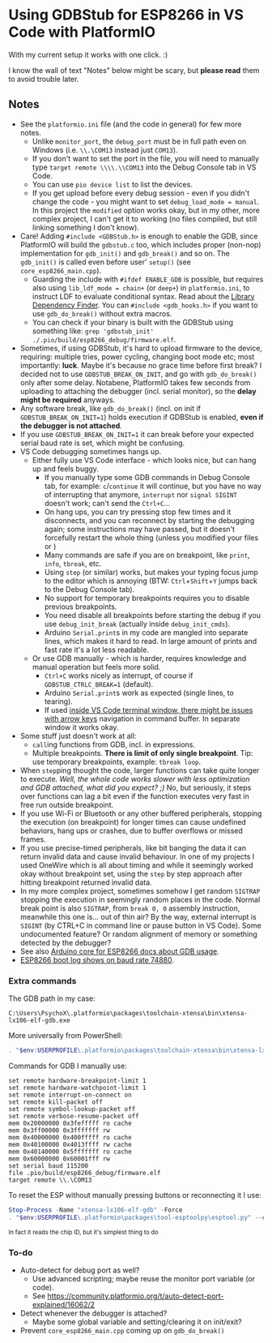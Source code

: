
# Using GDBStub for ESP8266 in VS Code with PlatformIO

With my current setup it works with one click. :)

I know the wall of text "Notes" below might be scary, but **please read** them to avoid trouble later.





## Notes

+ See the `platformio.ini` file (and the code in general) for few more notes.
	+ Unlike `monitor_port`, the `debug_port` must be in full path even on Windows (i.e. `\\.\COM13` instead just `COM13`).
	+ If you don't want to set the port in the file, you will need to manually type `target remote \\\\.\\COM13` into the Debug Console tab in VS Code.
	+ You can use `pio device list` to list the devices.
	+ If you get upload before every debug session - even if you didn't change the code - you might want to set `debug_load_mode = manual`. In this project the `modified` option works okay, but in my other, more complex project, I can't get it to working (no files compiled, but still linking something I don't know).
+ Care! Adding `#include <GDBStub.h>` is enough to enable the GDB, since PlatformIO will build the `gdbstub.c` too, which includes proper (non-nop) implementation for `gdb_init()` and `gdb_break()` and so on. The `gdb_init()` is called even before user' `setup()` (see `core_esp8266_main.cpp`).
	+ Guarding the include with `#ifdef ENABLE_GDB` is possible, but requires also using `lib_ldf_mode = chain+` (or `deep+`) in `platformio.ini`, to instruct LDF to evaluate conditional syntax. Read about the [Library Dependency Finder](https://docs.platformio.org/en/stable/librarymanager/ldf.html). You can `#include <gdb_hooks.h>` if you want to use `gdb_do_break()` without extra macros.
	+ You can check if your binary is built with the GDBStub using something like: `grep 'gdbstub_init' ./.pio/build/esp8266_debug/firmware.elf`.
+ Sometimes, if using GDBStub, it's hard to upload firmware to the device, requiring: multiple tries, power cycling, changing boot mode etc; most importantly: **luck**. Maybe it's because no grace time before first break? I decided not to use `GDBSTUB_BREAK_ON_INIT`, and go with `gdb_do_break()` only after some delay. Notabene, PlatformIO takes few seconds from uploading to attaching the debugger (incl. serial monitor), so the **delay might be required** anyways.
+ Any software break, like `gdb_do_break()` (incl. on init if `GDBSTUB_BREAK_ON_INIT=1`) holds execution if GDBStub is enabled, **even if the debugger is not attached**.
+ If you use `GDBSTUB_BREAK_ON_INIT=1` it can break before your expected serial baud rate is set, which might be confusing.
+ VS Code debugging sometimes hangs up.
	+ Either fully use VS Code interface - which looks nice, but can hang up and feels buggy.
		+ If you manually type some GDB commands in Debug Console tab, for example: `c`/`continue` it will continue, but you have no way of interrupting that anymore, `interrupt` nor `signal SIGINT` doesn't work; can't send the `Ctrl+C`... 
		+ On hang ups, you can try pressing stop few times and it disconnects, and you can reconnect by starting the debugging again; some instructions may have passed, but it doesn't forcefully restart the whole thing (unless you modified your files or )
		+ Many commands are safe if you are on breakpoint, like `print`, `info`, `tbreak`, etc.
		+ Using `step` (or similar) works, but makes your typing focus jump to the editor which is annoying (BTW: `Ctrl`+`Shift`+`Y` jumps back to the Debug Console tab).
		+ No support for temporary breakpoints requires you to disable previous breakpoints.
		+ You need disable all breakpoints before starting the debug if you use `debug_init_break` (actually inside `debug_init_cmds`).
		+ Arduino `Serial.print`s in my code are mangled into separate lines, which makes it hard to read. In large amount of prints and fast rate it's a lot less readable.
	+ Or use GDB manually - which is harder, requires knowledge and manual operation but feels more solid.
		+ `Ctrl+C` works nicely as interrupt, of course if `GDBSTUB_CTRLC_BREAK=1` (default).
		+ Arduino `Serial.print`s work as expected (single lines, to tearing).
		+ If used [inside VS Code terminal window, there might be issues with arrow keys](https://github.com/microsoft/vscode/issues/221349) navigation in command buffer. In separate window it works okay.
+ Some stuff just doesn't work at all:
	+ `call`ing functions from GDB, incl. in expressions.
	+ Multiple breakpoints. **There is limit of only single breakpoint**. Tip: use temporary breakpoints, example: `tbreak loop`. 
+ When `step`ping thought the code, larger functions can take quite longer to execute. _Well, the whole code works slower with less optimization and GDB attached, what did you expect? ;)_ No, but seriously, it steps over functions can lag a bit even if the function executes very fast in free run outside breakpoint.
+ If you use Wi-Fi or Bluetooth or any other buffered peripherals, stopping the execution (on breakpoint) for longer times can cause undefined behaviors, hang ups or crashes, due to buffer overflows or missed frames.
+ If you use precise-timed peripherals, like bit banging the data it can return invalid data and cause invalid behaviour. In one of my projects I used OneWire which is all about timing and while it seemingly worked okay without breakpoint set, using the `step` by step approach after hitting breakpoint returned invalid data.
+ In my more complex project, sometimes somehow I get random `SIGTRAP` stopping the execution in seemingly random places in the code. Normal break point is also `SIGTRAP`, from `break 0, 0` assembly instruction, meanwhile this one is... out of thin air? By the way, external interrupt is `SIGINT` (by CTRL+C in command line or pause button in VS Code). Some undocumented feature? Or random alignment of memory or something detected by the debugger? 
+ See also [Arduino core for ESP8266 docs about GDB usage](https://arduino-esp8266.readthedocs.io/en/latest/gdb.html).
+ [ESP8266 boot log shows on baud rate 74880](https://docs.espressif.com/projects/esptool/en/latest/esp8266/advanced-topics/boot-mode-selection.html#boot-log).



### Extra commands

The GDB path in my case:
```
C:\Users\PsychoX\.platformio\packages\toolchain-xtensa\bin\xtensa-lx106-elf-gdb.exe
```

More universally from PowerShell:
```powershell
. "$env:USERPROFILE\.platformio\packages\toolchain-xtensa\bin\xtensa-lx106-elf-gdb.exe"
```

Commands for GDB I manually use:
```gdb
set remote hardware-breakpoint-limit 1
set remote hardware-watchpoint-limit 1
set remote interrupt-on-connect on
set remote kill-packet off
set remote symbol-lookup-packet off
set remote verbose-resume-packet off
mem 0x20000000 0x3fefffff ro cache
mem 0x3ff00000 0x3fffffff rw
mem 0x40000000 0x400fffff ro cache
mem 0x40100000 0x4013ffff rw cache
mem 0x40140000 0x5fffffff ro cache
mem 0x60000000 0x60001fff rw
set serial baud 115200
file .pio/build/esp8266_debug/firmware.elf
target remote \\.\COM13
```

To reset the ESP without manually pressing buttons or reconnecting it I use:
```powershell
Stop-Process -Name "xtensa-lx106-elf-gdb" -Force
. "$env:USERPROFILE\.platformio\packages\tool-esptoolpy\esptool.py" --chip ESP8266 --port COM13 chip_id
```
<sup>In fact it reads the chip ID, but it's simplest thing to do</sup>



### To-do

+ Auto-detect for debug port as well? 
	+ Use advanced scripting; maybe reuse the monitor port variable (or code). 
	+ See https://community.platformio.org/t/auto-detect-port-explained/16062/2
+ Detect whenever the debugger is attached?
	+ Maybe some global variable and setting/clearing it on init/exit?
+ Prevent `core_esp8266_main.cpp` coming up on `gdb_do_break()`


